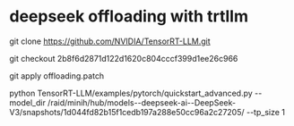# deepseek offloading with trtllm

git clone https://github.com/NVIDIA/TensorRT-LLM.git

git checkout 2b8f6d2871d122d1620c804cccf399d1ee26c966 

git apply offloading.patch

python TensorRT-LLM/examples/pytorch/quickstart_advanced.py --model_dir /raid/minih/hub/models--deepseek-ai--DeepSeek-V3/snapshots/1d044fd82b15f1cedb197a288e50cc96a2c27205/ --tp_size 1
